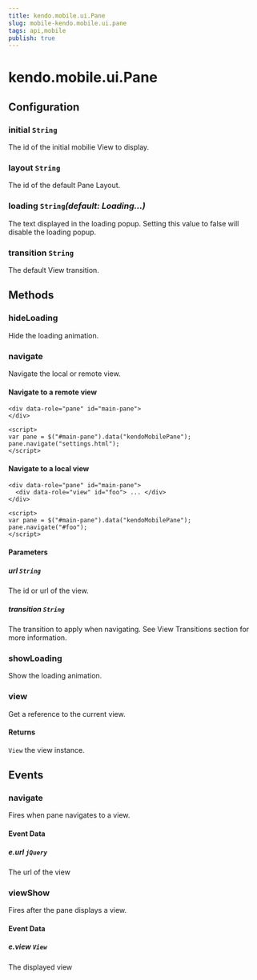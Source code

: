 ```yaml
---
title: kendo.mobile.ui.Pane
slug: mobile-kendo.mobile.ui.pane
tags: api,mobile
publish: true
---
```


# kendo.mobile.ui.Pane

## Configuration

### initial `String`

 The id of the initial mobilie View to display.

### layout `String`

 The id of the default Pane Layout.

### loading `String`*(default: Loading...)*

 The text displayed in the loading popup. Setting this value to false will disable the loading popup.

### transition `String`

 The default View transition.

## Methods

### hideLoading

Hide the loading animation.

### navigate

Navigate the local or remote view.

#### Navigate to a remote view

    <div data-role="pane" id="main-pane">
    </div>
    
    <script>
    var pane = $("#main-pane").data("kendoMobilePane");
    pane.navigate("settings.html");
    </script>

#### Navigate to a local view

    <div data-role="pane" id="main-pane">
      <div data-role="view" id="foo"> ... </div>
    </div>
    
    <script>
    var pane = $("#main-pane").data("kendoMobilePane");
    pane.navigate("#foo");
    </script>

#### Parameters

##### url `String`

The id or url of the view.

##### transition `String`

The transition to apply when navigating. See View Transitions section for more
information.

### showLoading

Show the loading animation.

### view

Get a reference to the current view.

#### Returns

`View` the view instance.

## Events

### navigate

Fires when pane navigates to a view.

#### Event Data

##### e.url `jQuery`

The url of the view

### viewShow

Fires after the pane displays a view.

#### Event Data

##### e.view `View`

The displayed view
